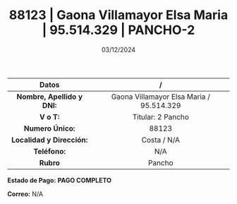 ﻿---
title: 88123 | Gaona Villamayor Elsa Maria | 95.514.329 | PANCHO-2
date: 03/12/2024
draft: false
tags: ['pancho', 'titular', 'costa']
---

|          **Datos**          |  /  |
|:---------------------------:|:---:|
| **Nombre, Apellido y DNI:** | Gaona Villamayor Elsa Maria / 95.514.329 |
|          **V o T:**         | Titular: 2 Pancho |
|      **Numero Único:**      | 88123 |
|  **Localidad y Dirección:** | Costa / N/A |
|        **Teléfono:**        | N/A |
|          **Rubro**          | Pancho |

**Estado de Pago:** **PAGO COMPLETO**

**Correo:** N/A
